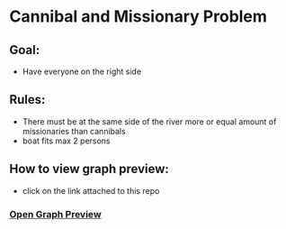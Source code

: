 # Cannibal and Missionary Problem
## Goal:
- Have everyone on the right side
## Rules:
- There must be at the same side of the river more or equal amount of missionaries than cannibals
- boat fits max 2 persons 
## How to view graph preview:
- click on the link attached to this repo


### [Open Graph Preview](https://wiktormalyska.github.io/Cannibal-Missionary-Problem-Graph/)
